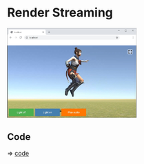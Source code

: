 # Render Streaming

<img src="/doc/render_streaming.jpg" width=300>

## Code

=> [code](../RenderStreaming)
